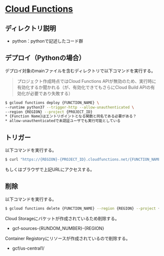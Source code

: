 # [Cloud Functions](https://cloud.google.com/functions?hl=ja)

## ディレクトリ説明
* python：pythonで記述したコード群


## デプロイ（Pythonの場合）
デプロイ対象のmainファイルを含むディレクトリで以下コマンドを実行する。
> プロジェクト作成時点ではCloud Functions APIが無効のため、実行時に有効化するか聞かれる（が、有効化できてもさらにCloud Build APIの有効化が必要であり失敗する）
```sh
$ gcloud functions deploy {FUNCTION_NAME} \
--runtime python37 --trigger-http --allow-unauthenticated \
--region {REGION} --project {PROJECT_ID}
* {Function Name}はエントリポイントとなる関数と同名である必要がある？
* allow-unauthenticatedで未認証ユーザでも実行可能としている
```

## トリガー
以下コマンドを実行する。
```sh
$ curl "https://{REGION}-{PROJECT_ID}.cloudfunctions.net/{FUNCTION_NAME}" 
```
もしくはブラウザで上記URLにアクセスする。


## 削除
以下コマンドを実行する。
```sh
$ gcloud functions delete {FUNCTION_NAME} --region {REGION} --project {PROJECT_ID} 
```
Cloud Storageにバケットが作成されているため削除する。
* gcf-sources-{RUNDOM_NUMBER}-{REGION}

Container Registoryにリソースが作成されているので削除する。
* gcf/us-central1/
